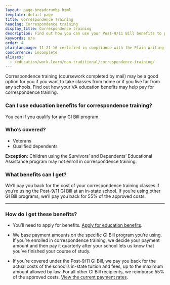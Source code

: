 ```yaml
---
layout: page-breadcrumbs.html
template: detail-page
title: Correspondence Training
heading: Correspondence training
display_title: Correspondence training
description: Find out how you can use your Post-9/11 Bill benefits to pay for up to half the cost of correspondence training classes at an in-state school. You may consider completing correspondence courses by mail if you live far from a school or want to take classes from home. 
keywords: n/a
order: 4
plainlanguage: 11-21-16 certified in compliance with the Plain Writing Act
concurrence: incomplete
aliases:
  - /education/work-learn/non-traditional/correspondence-training/
---
```


<div class="va-introtext">

Correspondence training (coursework completed by mail) may be a good option for you if you want to take classes from home or if you live far from any schools. Find out how your VA education benefits may help pay for correspondence training.

</div>


<div class="feature" markdown="1">

### Can I use education benefits for correspondence training?

You can if you qualify for any GI Bill program.

### Who’s covered?
- Veterans
- Qualified dependents

**Exception:** Children using the Survivors’ and Dependents’ Educational Assistance program may not enroll in correspondence training.
</div>

### What benefits can I get?

We’ll pay you back for the cost of your correspondence training classes if you’re using the Post-9/11 GI Bill at an in-state school. If you’re using other GI Bill programs, we’ll pay you back for 55% of the approved costs.


-----

### How do I get these benefits?

- You’ll need to apply for benefits. [Apply for education benefits](/education/how-to-apply/).

- We base payment amounts on the specific GI Bill program you’re using. If you’re enrolled in correspondence training, we decide your payment amount and then pay it quarterly after your school lets us know that you’ve finished your course of study.

- If you’re covered under the Post-9/11 GI Bill, we pay you back for the actual costs of the school’s in-state tuition and fees, up to the maximum amount allowed by law. For all other GI Bill recipients, we reimburse 55% of the approved costs. [View the current payment rates](https://www.benefits.va.gov/gibill/resources/benefits_resources/rate_tables.asp).


